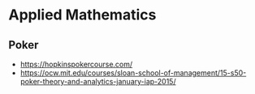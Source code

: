 # Applied Mathematics

## Poker

- https://hopkinspokercourse.com/
- https://ocw.mit.edu/courses/sloan-school-of-management/15-s50-poker-theory-and-analytics-january-iap-2015/